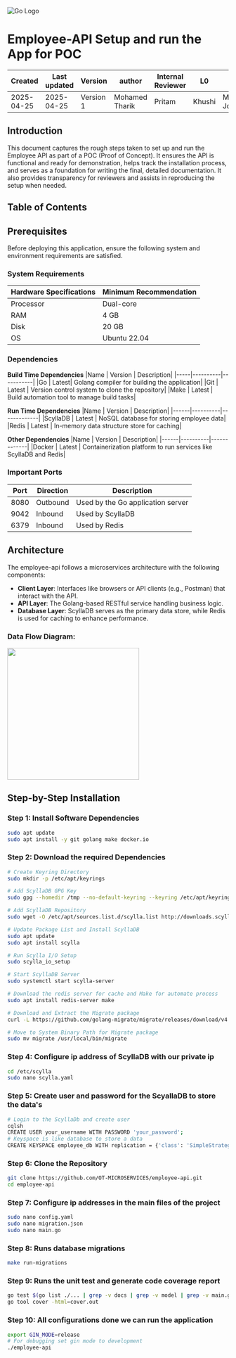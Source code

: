 ![Go Logo](https://upload.wikimedia.org/wikipedia/commons/0/05/Go_Logo_Blue.svg)
# **Employee-API Setup and run the App for POC**

| Created        | Last updated      | Version         | author|  Internal Reviewer | L0 | L1 | L2|
|----------------|----------------|-----------------|-----------------|-----|------|----|----|
| 2025-04-25  | 2025-04-25   |     Version 1         |  Mohamed Tharik |Pritam|Khushi|Mukul Joshi |Piyush Upadhyay|

## Introduction 
This document captures the rough steps taken to set up and run the Employee API as part of a POC (Proof of Concept). It ensures the API is functional and ready for demonstration, helps track the installation process, and serves as a foundation for writing the final, detailed documentation. It also provides transparency for reviewers and assists in reproducing the setup when needed.

## Table of Contents

## Prerequisites
Before deploying this application, ensure the following system and environment requirements are satisfied.
### System Requirements
|Hardware Specifications | Minimum Recommendation|
|----------------------|-------------------|
|Processor | Dual-core|
|RAM | 4 GB|
|Disk | 20 GB|
|OS | Ubuntu 22.04|

### Dependencies
**Build Time Dependencies**
|Name | Version | Description|
|-----|----------|-----------|
|Go | Latest| Golang compiler for building the application|
|Git | Latest | Version control system to clone the repository|
|Make | Latest | Build automation tool to manage build tasks|

**Run Time Dependencies**
|Name | Version | Description|
|------|----------|-------------|
|ScyllaDB | Latest | NoSQL database for storing employee data|
|Redis | Latest | In-memory data structure store for caching|

**Other Dependencies**
|Name | Version | Description|
|------|----------|-------------|
|Docker | Latest | Containerization platform to run services like ScyllaDB and Redis|

### Important Ports
|Port | Direction | Description|
|-------|----------|-------------|
|8080 | Outbound | Used by the Go application server|
|9042 | Inbound | Used by ScyllaDB|
|6379 | Inbound | Used by Redis|

## Architecture
The employee-api follows a microservices architecture with the following components:​

- **Client Layer**: Interfaces like browsers or API clients (e.g., Postman) that interact with the API.
- **API Layer**: The Golang-based RESTful service handling business logic.
- **Database Layer**: ScyllaDB serves as the primary data store, while Redis is used for caching to enhance performance.

### Data Flow Diagram:
<img src="https://github.com/user-attachments/assets/300e337d-0cc1-4c5a-9a21-e85f49ba1de2" width="300" />

## Step-by-Step Installation
### Step 1: Install Software Dependencies
```bash
sudo apt update
sudo apt install -y git golang make docker.io
```
### Step 2: Download the required Dependencies
```bash 
# Create Keyring Directory
sudo mkdir -p /etc/apt/keyrings

# Add ScyllaDB GPG Key
sudo gpg --homedir /tmp --no-default-keyring --keyring /etc/apt/keyrings/scylladb.gpg --keyserver hkp://keyserver.ubuntu.com:80 --recv-keys a43e06657bac99e3

# Add ScyllaDB Repository
sudo wget -O /etc/apt/sources.list.d/scylla.list http://downloads.scylladb.com/deb/debian/scylla-6.2.list

# Update Package List and Install ScyllaDB
sudo apt update
sudo apt install scylla

# Run Scylla I/O Setup
sudo scylla_io_setup

# Start ScyllaDB Server
sudo systemctl start scylla-server

# Download the redis server for cache and Make for automate process
sudo apt install redis-server make 

# Download and Extract the Migrate package 
curl -L https://github.com/golang-migrate/migrate/releases/download/v4.15.2/migrate.linux-amd64.tar.gz | tar xvz

# Move to System Binary Path for Migrate package 
sudo mv migrate /usr/local/bin/migrate
```
### Step 4: Configure ip address of ScyllaDB with our private ip 
```bash
cd /etc/scylla
sudo nano scylla.yaml
```
### Step 5: Create user and password for the ScyallaDB to store the data's 
```bash
# Login to the ScyllaDb and create user 
cqlsh
CREATE USER your_username WITH PASSWORD 'your_password';
# Keyspace is like database to store a data 
CREATE KEYSPACE employee_db WITH replication = {'class': 'SimpleStrategy', 'replication_factor' : 1};
```
### Step 6: Clone the Repository
```bash
git clone https://github.com/OT-MICROSERVICES/employee-api.git
cd employee-api
```
### Step 7: Configure ip addresses in the main files of the project 
```bash
sudo nano config.yaml
sudo nano migration.json
sudo nano main.go
```
### Step 8: Runs database migrations 
```bash
make run-migrations
```
### Step 9: Runs the unit test and generate code coverage report 
```bash
go test $(go list ./... | grep -v docs | grep -v model | grep -v main.go) -coverprofile cover.out
go tool cover -html=cover.out
```
### Step 10: All configurations done we can run the application 
```bash
export GIN_MODE=release
# For debugging set gin mode to development
./employee-api
```
